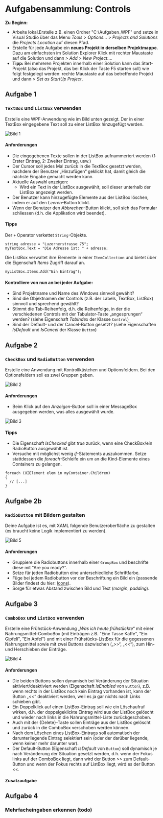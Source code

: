 # Aufgabensammlung: Controls  

**Zu Beginn:**
* Arbeite lokal.Erstelle z.B. einen Ordner "C:\Aufgaben_WPF\" und setze in Visual Studio über das Menu _Tools_ > _Options..._ > _Projects and Solutions_ die _Projects Location_ auf diesen Pfad. 
* Erstelle für jede Aufgabe ein **neues Projekt in derselben Projektmappe**. Dazu am einfachsten im Solution Explorer Klick mit rechter Maustaste auf die Solution und dann _> Add > New Project…_.
* **Tipp:** Bei mehreren Projekten innerhalb einer Solution kann das Start-Projekt (also das Projekt, das bei Klick der Taste F5 starten soll) wie folgt festgelegt werden: rechte Maustaste auf das betreffende Projekt und dann  _> Set as StartUp Project_. 

## Aufgabe 1

### `TextBox` und `ListBox` verwenden

Erstelle eine WPF-Anwendung wie im Bild unten gezeigt. Der in einer TextBox eingegebene Text soll zu einer ListBox hinzugefügt werden. 

![Bild 1](res/01.jpg)

#### Anforderungen

* Die eingegebenen Texte sollen in der ListBox aufnummeriert werden (1: Erster Eintrag, 2: Zweiter Eintrag, usw.) 
* Der Cursor soll jedes Mal zurück in die TextBox gesetzt werden, nachdem der Benutzer „Hinzufügen“ geklickt hat, damit gleich die nächste Eingabe gemacht werden kann.
* Aktuelle Auswahl anzeigen:  
  * Wird ein Text in der ListBox ausgewählt, soll dieser unterhalb der ListBox angezeigt werden.  
* Der Benutzer kann hinzugefügte Elemente aus der ListBox löschen, indem er auf den  _Leeren_-Button klickt.
* Wenn der Benutzer den _Abbrechen_-Button klickt, soll sich das Formular schliessen (d.h. die Applikation wird beendet). 


#### Tipps

Der `+` Operator verkettet `String`-Objekte.

```CSharp 
string adresse = "Luzernerstrasse 75"; 
myTextBox.Text = "Die Adresse ist: " + adresse;
```

Die ListBox verwaltet ihre Elemente in einer `ItemCollection` und bietet über die Eigenschaft _Items_ Zugriff darauf an. 

```CSharp
myListBox.Items.Add("Ein Eintrag");
```

#### Kontrolliere von nun an bei jeder Aufgabe: 

* Sind Projektname und Name des Windows sinnvoll gewählt?
* Sind die Objektnamen der Controls (z.B. der Labels, TextBox, ListBox) sinnvoll und sprechend gewählt?
* Stimmt die Tab-Reihenfolg, d.h. die Reihenfolge, in der die verschiedenen Controls mit der Tabulator-Taste „angesprungen“ werden? (siehe Eigenschaft _TabIndex_ der Klasse `Control`)
* Sind der Default- und der Cancel-Button gesetzt? (siehe Eigenschaften _IsDefault_ und _IsCancel_ der Klasse `Button`)

## Aufgabe 2 

### `CheckBox` und `RadioButton` verwenden

Erstelle eine Anwendung mit Kontrollkästchen und Optionsfeldern. Bei den Optionsfeldern soll es zwei Gruppen geben. 

![Bild 2](res/02.jpg)

#### Anforderungen 

* Beim Klick auf den  _Anzeigen_-Button soll in einer MessageBox ausgegeben werden, was alles ausgewählt wurde. 

![Bild 3](res/03.jpg)


#### Tipps 

* Die Eigenschaft _IsChecked_ gibt _true_ zurück, wenn eine CheckBox/ein RadioButton ausgewählt ist. 
* Versuche mit möglichst wenig _if_-Statements auszukommen. Setze stattdessen die _foreach_-Schleife ein um an die Kind-Elemente eines Containers zu gelangen. 

```CSharp
foreach (UIElement elem in myContainer.Children)
{
  // [...]
}
```

## Aufgabe 2b

### `RadioButton` mit Bildern gestalten 

Deine Aufgabe ist es, mit XAML folgende Benutzeroberfläche zu gestalten (es braucht keine Logik implementiert zu werden).

![Bild 5](res/05.jpg)

#### Anforderungen

* Gruppiere die Radiobuttons innerhalb einer `GroupBox` und beschrifte diese mit "Are you ready?".
* Setze für jeden Radiobutton eine unterschiedliche Schriftfarbe.  
* Füge bei jedem Radiobutton vor der Beschriftung ein Bild ein (passende Bilder findest du hier:  [Icons](https://de.freepik.com/freie-ikonen/schnittstelle)).
* Sorge für etwas Abstand zwischen Bild und Text (_margin_, _padding_). 

## Aufgabe 3 

### `ComboBox` und `ListBox` verwenden

Erstelle eine Frühstück-Anwendung _„Was ich heute frühstückte“_ mit einer Nahrungsmittel-ComboBox (mit Einträgen z.B. "Eine Tasse Kaffe", "Ein Gipfeli", "Ein Apfel") und mit einer Frühstücks-ListBox für die gegessenen Nahrungsmittel sowie mit zwei Buttons dazwischen („>>“, „<<“), zum Hin- und Herschieben der Einträge. 

![Bild 4](res/04.jpg)

#### Anforderungen 

* Die beiden Buttons sollen dynamisch bei Veränderung der Situation aktiviert/deaktiviert werden (Eigenschaft _IsEnabled_ von `Button`), z.B. wenn rechts in der ListBox noch kein Eintrag vorhanden ist, kann der Button „<<“ deaktiviert werden, weil es ja gar nichts nach Links schieben gibt.
* Ein Doppelklick auf einen ListBox-Eintrag soll wie ein Löschaufruf wirken, d.h. der doppelgeklickte Eintrag wird aus der ListBox gelöscht und wieder nach links in die Nahrungsmittel-Liste zurückgeschoben. 
* Auch mit der {Delete}-Taste sollen Einträge aus der ListBox gelöscht und zurück in die ComboBox verschoben werden können.
* Nach dem Löschen eines ListBox-Eintrags soll automatisch der darunterliegende Eintrag selektiert sein (oder der darüber liegende, wenn keiner mehr darunter war).
* Der Default-Button (Eigenschaft _IsDefault_ von `Button`) soll dynamisch je nach Veränderung der Situation gesetzt werden, d.h. wenn der Fokus links auf der ComboBox liegt, dann wird der Button >> zum Default-Button und wenn der Fokus rechts auf ListBox liegt, wird es der Button <<.

#### Zusatzaufgabe

## Aufgabe 4

### Mehrfacheingaben erkennen (todo)

 
